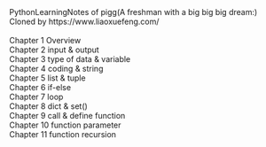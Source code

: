 <div><div>PythonLearningNotes of pigg(A freshman with a big big big dream:)</div><div>Cloned by https://www.liaoxuefeng.com/</div><div><br></div><div>Chapter 1 Overview</div><div>Chapter 2 input &amp; output</div><div>Chapter 3 type of data &amp; variable&nbsp;</div><div>Chapter 4 coding &amp; string</div><div>Chapter 5 list &amp; tuple</div><div>Chapter 6 if-else</div><div>Chapter 7 loop</div><div>Chapter 8 dict &amp; set()</div><div>Chapter 9 call &amp; define function</div><div>Chapter 10 function parameter</div><div>Chapter 11 function recursion</div><div><br></div></div>

